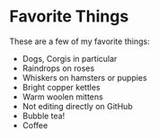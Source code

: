 # Favorite Things

These are a few of my favorite things:

- Dogs, Corgis in particular
- Raindrops on roses
- Whiskers on hamsters or puppies
- Bright copper kettles
- Warm woolen mittens
- Not editing directly on GitHub
- Bubble tea!
- Coffee
